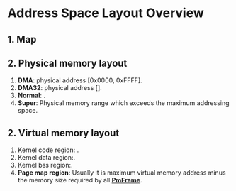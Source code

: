 # Address Space Layout Overview
## 1. Map 

## 2. Physical memory layout 
1. __DMA__: physical address [0x0000, 0xFFFF].
2. __DMA32__: physical address [].
3. __Normal__: .
4. __Super__: Physical memory range which exceeds the maximum addressing space.

## 2. Virtual memory layout 
1. Kernel code region: .
2. Kernel data region:.
3. Kernel bss region:.
4. __Page map region__: Usually it is maximum virtual memory address minus the memory size required by all [__PmFrame__](./Classes.md#PmFrame).
